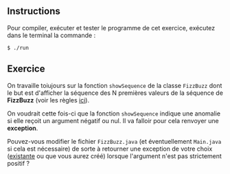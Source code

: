 
Instructions
--------------------------------------------------------------------------------

Pour compiler, exécuter et tester le programme de cet exercice, 
exécutez dans le terminal la commande :

    $ ./run


Exercice
--------------------------------------------------------------------------------

On travaille toiujours sur la fonction `showSequence` de la classe `FizzBuzz` dont le but est d'afficher la séquence des N premières valeurs de la séquence de **FizzBuzz** (voir les règles [ici](https://en.wikipedia.org/wiki/Fizz_buzz)).

On voudrait cette fois-ci que la fonction `showSequence` indique une anomalie si elle reçoit un argument négatif ou nul. Il va falloir pour cela renvoyer une **exception**.

Pouvez-vous modifier le fichier `FizzBuzz.java` (et éventuellement `Main.java` si cela est nécessaire) de sorte à retourner une exception de votre choix ([existante](https://programming.guide/java/list-of-java-exceptions.html) ou que vous aurez créé) lorsque l'argument n'est pas strictement positif ?